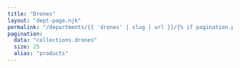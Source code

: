 ```yaml
---
title: "Drones"
layout: "dept-page.njk"
permalink: "/departments/{{ 'drones' | slug | url }}/{% if pagination.pageNumber > 0 %}{{pagination.pageNumber | plus: 1 }}/{% endif %}"
pagination:
  data: "collections.drones"
  size: 25
  alias: "products"
---
```



